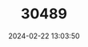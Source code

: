 ---
title: "30489"
category: "Carmichaelia carmichaeliae"
draft: false
date: 2024-02-22 13:03:50
languages:
  English: ["Pink broom"]
---